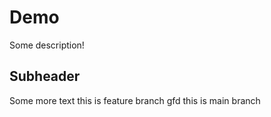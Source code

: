 #  Demo

Some description!


##  Subheader

Some more text
this is feature branch
gfd
this is main branch